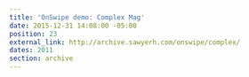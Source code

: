 ```yaml
---
title: 'OnSwipe demo: Complex Mag'
date: 2015-12-31 14:08:00 -05:00
position: 23
external_link: http://archive.sawyerh.com/onswipe/complex/
dates: 2011
section: archive
---
```


